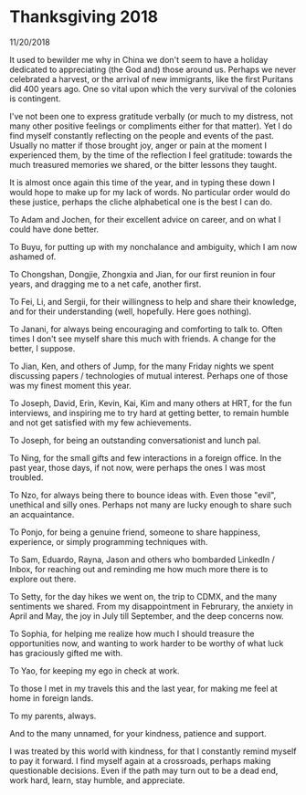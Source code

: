 # Thanksgiving 2018

11/20/2018


It used to bewilder me why in China we don't seem to have a holiday dedicated to appreciating (the God and) those around us.
Perhaps we never celebrated a harvest, or the arrival of new immigrants, like the first Puritans did 400 years ago.
One so vital upon which the very survival of the colonies is contingent.

I've not been one to express gratitude verbally (or much to my distress, not many other positive feelings or compliments either for that matter).
Yet I do find myself constantly reflecting on the people and events of the past.
Usually no matter if those brought joy, anger or pain at the moment I experienced them, by the time of the reflection I feel gratitude: towards the much treasured memories we shared, or the bitter lessons they taught.

It is almost once again this time of the year, and in typing these down I would hope to make up for my lack of words.
No particular order would do these justice, perhaps the cliche alphabetical one is the best I can do.


To Adam and Jochen, for their excellent advice on career, and on what I could have done better.

To Buyu, for putting up with my nonchalance and ambiguity, which I am now ashamed of.

To Chongshan, Dongjie, Zhongxia and Jian, for our first reunion in four years, and dragging me to a net cafe, another first.

To Fei, Li, and Sergii, for their willingness to help and share their knowledge, and for their understanding (well, hopefully. Here goes nothing).

To Janani, for always being encouraging and comforting to talk to.
Often times I don't see myself share this much with friends.
A change for the better, I suppose.

To Jian, Ken, and others of Jump, for the many Friday nights we spent discussing papers / technologies of mutual interest.
Perhaps one of those was my finest moment this year.

To Joseph, David, Erin, Kevin, Kai, Kim and many others at HRT, for the fun interviews, and inspiring me to try hard at getting better, to remain humble and not get satisfied with my few achievements.

To Joseph, for being an outstanding conversationist and lunch pal.

To Ning, for the small gifts and few interactions in a foreign office.
In the past year, those days, if not now, were perhaps the ones I was most troubled.

To Nzo, for always being there to bounce ideas with.
Even those "evil", unethical and silly ones.
Perhaps not many are lucky enough to share such an acquaintance.

To Ponjo, for being a genuine friend, someone to share happiness, experience, or simply programming techniques with.

To Sam, Eduardo, Rayna, Jason and others who bombarded LinkedIn / Inbox, for reaching out and reminding me how much more there is to explore out there.

To Setty, for the day hikes we went on, the trip to CDMX, and the many sentiments we shared.
From my disappointment in Februrary, the anxiety in April and May, the joy in July till September, and the deep concerns now.

To Sophia, for helping me realize how much I should treasure the opportunities now, and wanting to work harder to be worthy of what luck has graciously gifted me with.

To Yao, for keeping my ego in check at work.

To those I met in my travels this and the last year, for making me feel at home in foreign lands.

To my parents, always.

And to the many unnamed, for your kindness, patience and support.


I was treated by this world with kindness, for that I constantly remind myself to pay it forward.
I find myself again at a crossroads, perhaps making questionable decisions.
Even if the path may turn out to be a dead end, work hard, learn, stay humble, and appreciate.
